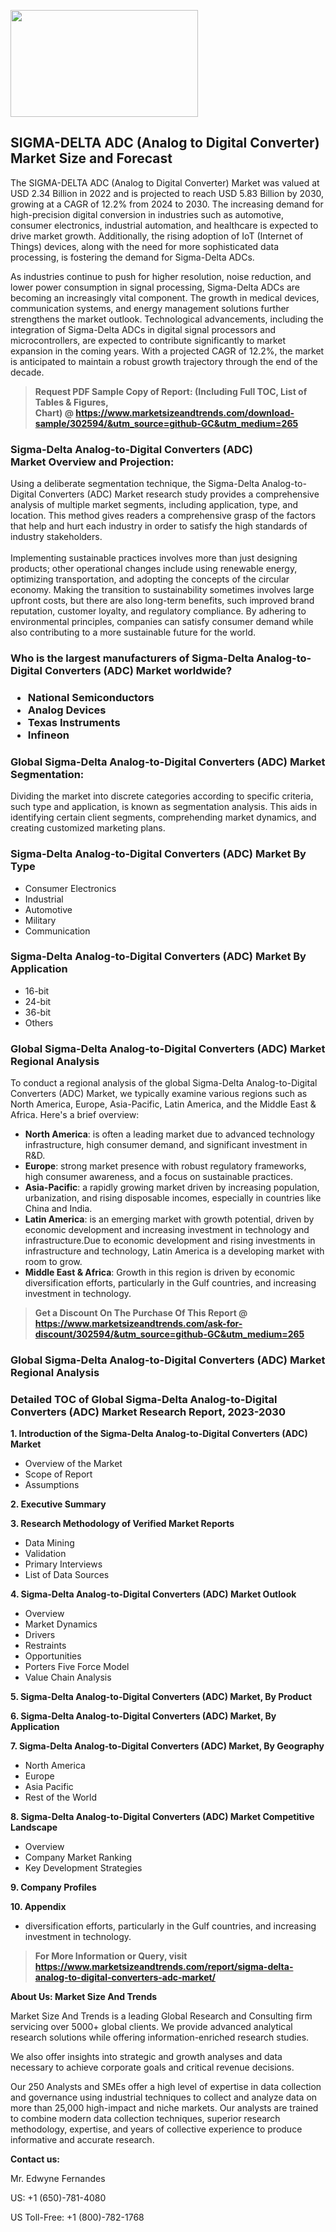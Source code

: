 <p><img class="alignnone size-medium wp-image-20088" src="https://ffe5etoiles.com/wp-content/uploads/2024/12/MST1-300x171.png" alt="" width="300" height="171" /></p><h2>SIGMA-DELTA ADC (Analog to Digital Converter) Market Size and Forecast</h2><p>The SIGMA-DELTA ADC (Analog to Digital Converter) Market was valued at USD 2.34 Billion in 2022 and is projected to reach USD 5.83 Billion by 2030, growing at a CAGR of 12.2% from 2024 to 2030. The increasing demand for high-precision digital conversion in industries such as automotive, consumer electronics, industrial automation, and healthcare is expected to drive market growth. Additionally, the rising adoption of IoT (Internet of Things) devices, along with the need for more sophisticated data processing, is fostering the demand for Sigma-Delta ADCs.</p><p>As industries continue to push for higher resolution, noise reduction, and lower power consumption in signal processing, Sigma-Delta ADCs are becoming an increasingly vital component. The growth in medical devices, communication systems, and energy management solutions further strengthens the market outlook. Technological advancements, including the integration of Sigma-Delta ADCs in digital signal processors and microcontrollers, are expected to contribute significantly to market expansion in the coming years. With a projected CAGR of 12.2%, the market is anticipated to maintain a robust growth trajectory through the end of the decade.</p></p><blockquote id="" class=""><strong>Request PDF Sample Copy of Report: (Including Full TOC, List of Tables &amp; Figures, Chart)&nbsp;@&nbsp;<strong><a href="https://www.marketsizeandtrends.com/download-sample/302594/&utm_source=github-GC&utm_medium=265" target="_blank">https://www.marketsizeandtrends.com/download-sample/302594/&utm_source=github-GC&utm_medium=265</a></strong></strong></blockquote><h3 id="" class="">Sigma-Delta Analog-to-Digital Converters (ADC) Market&nbsp;Overview and Projection:</h3><p id="" class="">Using a deliberate segmentation technique, the Sigma-Delta Analog-to-Digital Converters (ADC) Market research study provides a comprehensive analysis of multiple market segments, including application, type, and location. This method gives readers a comprehensive grasp of the factors that help and hurt each industry in order to satisfy the high standards of industry stakeholders. <br /> <br />Implementing sustainable practices involves more than just designing products; other operational changes include using renewable energy, optimizing transportation, and adopting the concepts of the circular economy. Making the transition to sustainability sometimes involves large upfront costs, but there are also long-term benefits, such improved brand reputation, customer loyalty, and regulatory compliance. By adhering to environmental principles, companies can satisfy consumer demand while also contributing to a more sustainable future for the world.</p><h3 id="" class="">Who is the largest manufacturers of&nbsp;Sigma-Delta Analog-to-Digital Converters (ADC) Market worldwide?</h3><h3 class=""><p><ul><li>National Semiconductors </li><li> Analog Devices </li><li> Texas Instruments </li><li> Infineon</li></ul></p></h3><h3 id="" class="">Global&nbsp;Sigma-Delta Analog-to-Digital Converters (ADC) Market Segmentation:</h3><p id="" class="">Dividing the market into discrete categories according to specific criteria, such type and application, is known as segmentation analysis. This aids in identifying certain client segments, comprehending market dynamics, and creating customized marketing plans.</p><h3 id="" class="">Sigma-Delta Analog-to-Digital Converters (ADC) Market&nbsp;By Type</h3><p><p><ul><li>Consumer Electronics</li><li> Industrial</li><li> Automotive</li><li> Military</li><li> Communication</p></li></ul></p></p><h3 id="" class="">Sigma-Delta Analog-to-Digital Converters (ADC) Market&nbsp;By Application</h3><p class=""><p><ul><li>16-bit</li><li> 24-bit</li><li> 36-bit</li><li> Others</li></ul></p></p><h3 id="" class="">Global Sigma-Delta Analog-to-Digital Converters (ADC) Market Regional Analysis</h3><p id="" class="">To conduct a regional analysis of the global Sigma-Delta Analog-to-Digital Converters (ADC) Market, we typically examine various regions such as North America, Europe, Asia-Pacific, Latin America, and the Middle East &amp; Africa. Here's a brief overview:</p><ul><li><strong>North America</strong>: is often a leading market due to advanced technology infrastructure, high consumer demand, and significant investment in R&amp;D.</li><li><strong>Europe</strong>: strong market presence with robust regulatory frameworks, high consumer awareness, and a focus on sustainable practices.</li><li><strong>Asia-Pacific</strong>: a rapidly growing market driven by increasing population, urbanization, and rising disposable incomes, especially in countries like China and India.</li><li><strong>Latin America</strong>: is an emerging market with growth potential, driven by economic development and increasing investment in technology and infrastructure.Due to economic development and rising investments in infrastructure and technology, Latin America is a developing market with room to grow.</li><li><strong>Middle East &amp; Africa</strong>: Growth in this region is driven by economic diversification efforts, particularly in the Gulf countries, and increasing investment in technology.</li></ul><blockquote id="" class=""><strong>Get a Discount On The Purchase Of This Report @ <strong><a href="https://www.marketsizeandtrends.com/ask-for-discount/302594/&utm_source=github-GC&utm_medium=265" target="_blank">https://www.marketsizeandtrends.com/ask-for-discount/302594/&utm_source=github-GC&utm_medium=265</a></strong></strong></blockquote><h3 id="" class="">Global Sigma-Delta Analog-to-Digital Converters (ADC) Market Regional Analysis</h3><h3 id="" class="">Detailed TOC of Global Sigma-Delta Analog-to-Digital Converters (ADC) Market Research Report, 2023-2030</h3><p id="" class=""><strong>1. Introduction of the Sigma-Delta Analog-to-Digital Converters (ADC) Market</strong></p><ul><li>Overview of the Market</li><li>Scope of Report</li><li>Assumptions</li></ul><p id="" class=""><strong>2. Executive Summary</strong></p><p id="" class=""><strong>3. Research Methodology of Verified Market Reports</strong></p><ul><li>Data Mining</li><li>Validation</li><li>Primary Interviews</li><li>List of Data Sources</li></ul><p id="" class=""><strong>4. Sigma-Delta Analog-to-Digital Converters (ADC) Market Outlook</strong></p><ul><li>Overview</li><li>Market Dynamics</li><li>Drivers</li><li>Restraints</li><li>Opportunities</li><li>Porters Five Force Model</li><li>Value Chain Analysis</li></ul><p id="" class=""><strong>5. Sigma-Delta Analog-to-Digital Converters (ADC) Market, By Product</strong></p><p id="" class=""><strong>6. Sigma-Delta Analog-to-Digital Converters (ADC) Market, By Application</strong></p><p id="" class=""><strong>7. Sigma-Delta Analog-to-Digital Converters (ADC) Market, By Geography</strong></p><ul><li>North America</li><li>Europe</li><li>Asia Pacific</li><li>Rest of the World</li></ul><p id="" class=""><strong>8. Sigma-Delta Analog-to-Digital Converters (ADC) Market Competitive Landscape</strong></p><ul><li>Overview</li><li>Company Market Ranking</li><li>Key Development Strategies</li></ul><p id="" class=""><strong>9. Company Profiles</strong></p><p id="" class=""><strong>10. Appendix</strong></p><ul><li>diversification efforts, particularly in the Gulf countries, and increasing investment in technology.</li></ul><blockquote id="" class=""><strong>For More Information or Query, visit <strong><strong><a href="https://www.marketsizeandtrends.com/report/sigma-delta-analog-to-digital-converters-adc-market/" target="_blank">https://www.marketsizeandtrends.com/report/sigma-delta-analog-to-digital-converters-adc-market/</a></strong></strong></strong></blockquote><p id="" class=""><strong>About Us: Market Size And Trends</strong></p><p id="" class="">Market Size And Trends is a leading Global Research and Consulting firm servicing over 5000+ global clients. We provide advanced analytical research solutions while offering information-enriched research studies.</p><p id="" class="">We also offer insights into strategic and growth analyses and data necessary to achieve corporate goals and critical revenue decisions.</p><p id="" class="">Our 250 Analysts and SMEs offer a high level of expertise in data collection and governance using industrial techniques to collect and analyze data on more than 25,000 high-impact and niche markets. Our analysts are trained to combine modern data collection techniques, superior research methodology, expertise, and years of collective experience to produce informative and accurate research.</p><p id="" class=""><strong>Contact us:</strong></p><p id="" class="">Mr. Edwyne Fernandes</p><p id="" class="">US: +1 (650)-781-4080</p><p id="" class="">US Toll-Free: +1 (800)-782-1768</p>
